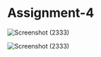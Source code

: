 # Assignment-4


![Screenshot (2333)](https://user-images.githubusercontent.com/95729870/215274003-9c8e164a-7f3a-49d9-8c8b-176c51be5543.png)

![Screenshot (2333)](https://user-images.githubusercontent.com/95729870/215273983-a29c92e5-750e-4c88-bb91-d7f335e134cf.png)
